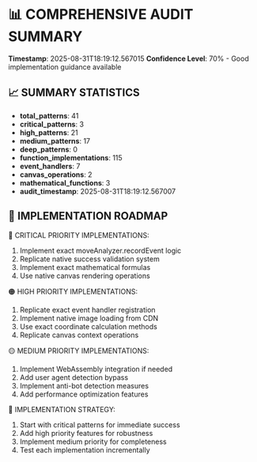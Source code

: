 # 📊 COMPREHENSIVE AUDIT SUMMARY

**Timestamp**: 2025-08-31T18:19:12.567015
**Confidence Level**: 70% - Good implementation guidance available

## 📈 SUMMARY STATISTICS

- **total_patterns**: 41
- **critical_patterns**: 3
- **high_patterns**: 21
- **medium_patterns**: 17
- **deep_patterns**: 0
- **function_implementations**: 115
- **event_handlers**: 7
- **canvas_operations**: 2
- **mathematical_functions**: 3
- **audit_timestamp**: 2025-08-31T18:19:12.567007

## 🎯 IMPLEMENTATION ROADMAP

🔴 CRITICAL PRIORITY IMPLEMENTATIONS:
  1. Implement exact moveAnalyzer.recordEvent logic
  2. Replicate native success validation system
  3. Implement exact mathematical formulas
  4. Use native canvas rendering operations

🟠 HIGH PRIORITY IMPLEMENTATIONS:
  1. Replicate exact event handler registration
  2. Implement native image loading from CDN
  3. Use exact coordinate calculation methods
  4. Replicate canvas context operations

🟡 MEDIUM PRIORITY IMPLEMENTATIONS:
  1. Implement WebAssembly integration if needed
  2. Add user agent detection bypass
  3. Implement anti-bot detection measures
  4. Add performance optimization features

🎯 IMPLEMENTATION STRATEGY:
  1. Start with critical patterns for immediate success
  2. Add high priority features for robustness
  3. Implement medium priority for completeness
  4. Test each implementation incrementally
